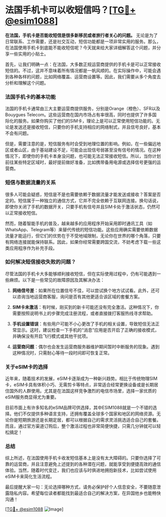 # 法国手机卡可以收短信吗？[[TG💪+ @esim1088](https://t.me/s/esim1088)]

**在法国，手机卡是否能收短信是很多新移民或者旅行者关心的问题。** 无论是为了日常联系、工作需要，还是社交互动，短信功能都是一项非常实用的服务。那么，在法国使用手机卡到底能不能收短信呢？今天就来给大家详细解答这个问题，并分享一些实用的小贴士。

首先，让我们明确一点：在法国，大多数正规运营商提供的手机卡是可以正常接收短信的。不过，这并不意味着所有情况都是一帆风顺的。在实际操作中，可能会遇到各种各样的问题，比如网络覆盖、运营商设置等。因此，我们需要从多个角度去分析和理解这个问题。

### 法国手机卡的基本功能

法国的手机卡通常由三大主要运营商提供服务，分别是Orange（橙色）、SFR以及Bouygues Telecom。这些运营商在国内市场占有率很高，同时也提供了许多国际化的服务。如果你购买了他们的SIM卡，理论上是可以正常使用短信功能的。无论是发送还是接收短信，只要你的手机支持相应的网络制式，并且信号良好，基本不会有问题。

但是，需要注意的是，短信服务有时会受到地理位置的影响。例如，在一些偏远地区或者山区，由于基站建设不足，可能会出现信号弱甚至没有信号的情况。在这种情况下，即使你的手机卡本身没问题，也可能无法正常接收短信。所以，当你计划前往某些特定区域时，最好提前做好准备，比如携带备用电源或选择信号更强的运营商。

### 短信与数据流量的关系

很多人可能会疑惑，短信是不是也需要依赖于数据流量才能发送或接收？答案是否定的。短信属于一种独立的通信方式，它并不完全依赖于互联网连接。换句话说，即使你关闭了手机的数据开关，只要手机有信号并且SIM卡处于激活状态，仍然可以正常接收短信。

然而，随着智能手机的普及，越来越多的应用程序开始采用即时通讯工具（如WhatsApp、Telegram等）来替代传统的短信功能。这些应用确实需要依赖数据流量才能运行，但它们的优势在于不受地域限制，无论你在世界的哪个角落，只要有网络连接就能保持联系。因此，如果你经常需要跨国交流，不妨考虑下载一些这类应用程序作为补充手段。

### 如何解决短信接收失败的问题？

尽管法国的手机卡大多能够顺利接收短信，但在实际使用过程中，仍有可能遇到一些麻烦。以下是一些常见的故障原因及其解决办法：

1. **网络信号差**：如果所在位置信号不佳，可以尝试换个地方试试看。此外，还可以咨询当地运营商客服，询问是否有其他更适合该区域的套餐方案。
   
2. **SIM卡未激活**：有时候，刚买到的新卡可能还没有完全激活。这种情况下，你需要按照说明书上的步骤完成注册流程，或者直接拨打客服热线寻求帮助。

3. **手机设置错误**：有些用户可能不小心更改了手机的相关设置，导致短信无法正常显示。这时，建议检查一下手机的“消息”应用是否开启了正确的接收模式，并确保没有开启飞行模式或其他干扰项。

4. **运营商问题**：偶尔也会发生运营商服务器维护期间暂时中断服务的现象。遇到这种情况时，只需耐心等待一段时间即可恢复正常。

### 关于eSIM卡的选择

近年来，随着技术的发展，eSIM卡逐渐成为一种新兴趋势。相比于传统物理SIM卡，eSIM卡具有体积小巧、无需剪卡等特点，非常适合经常更换设备或是长期居住国外的人群使用。尤其是在法国这样竞争激烈的电信市场里，选择一家优质的eSIM服务商显得尤为重要。

目前市面上有许多知名的eSIM品牌可供选择，其中ESIM1088就是一个不错的选择。他们不仅提供多种语言支持，还拥有覆盖全球多个国家和地区的网络资源。无论你是短期旅游还是长期定居，都可以根据自己的需求灵活挑选适合自己的套餐。而且，通过官方渠道订购后，整个激活过程也非常简便快捷，只需几分钟就可以轻松搞定！

### 总结

综上所述，在法国使用手机卡收发短信基本上是没有太大障碍的。只要你选择了可靠的运营商，并且注意避免上述提到的各种潜在问题，就能享受到便捷高效的通信体验。当然，随着时代变迁，我们也应该与时俱进地拥抱新技术，比如尝试使用eSIM卡来简化生活流程。

最后提醒大家一句：无论选择哪种方式，请务必保护好个人信息安全，不要随意泄露隐私内容。希望每位读者都能找到最适合自己的解决方案，在异国他乡也能畅快沟通！

[[TG💪+ @esim1088](https://t.me/s/esim1088) ![Image](https://i.postimg.cc/4NQfJmqS/Snipaste-2025-05-13-00-14-12.png)]